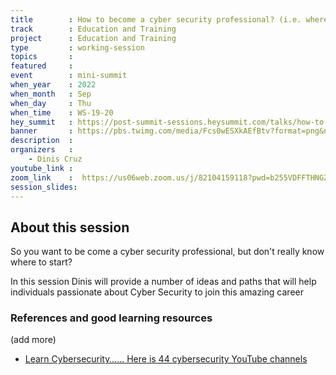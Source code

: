 ```yaml
---
title        : How to become a cyber security professional? (i.e. where to start?)
track        : Education and Training
project      : Education and Training
type         : working-session
topics       : 
featured     :
event        : mini-summit
when_year    : 2022
when_month   : Sep
when_day     : Thu
when_time    : WS-19-20
hey_summit   : https://post-summit-sessions.heysummit.com/talks/how-to-be-a-cyber-security-professionalie-where-to-start/
banner       : https://pbs.twimg.com/media/Fcs0wESXkAEfBtv?format=png&name=small
description  :
organizers   :
    - Dinis Cruz    
youtube_link : 
zoom_link    :  https://us06web.zoom.us/j/82104159118?pwd=b255VDFFTHNGZkVGeXN5NjhtaXJYZz09
session_slides:
---
```



## About this session

So you want to be come a cyber security professional, but don't really know where to start?

In this session Dinis will provide a number of ideas and paths that will help individuals passionate about Cyber Security to join this amazing career


### References and good learning resources

(add more)

- [Learn Cybersecurity…… Here is 44 cybersecurity YouTube channels](https://www.linkedin.com/posts/praveensk007_technology-learning-cybersecurity-activity-6975286679636983808-2oyb)
